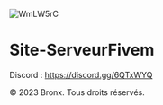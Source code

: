 ![WmLW5rC](https://user-images.githubusercontent.com/78325525/124687891-26304f80-ded6-11eb-9c00-63caa2ca814c.png)
# Site-ServeurFivem

Discord : https://discord.gg/6QTxWYQ

© 2023 Bronx. Tous droits réservés.
